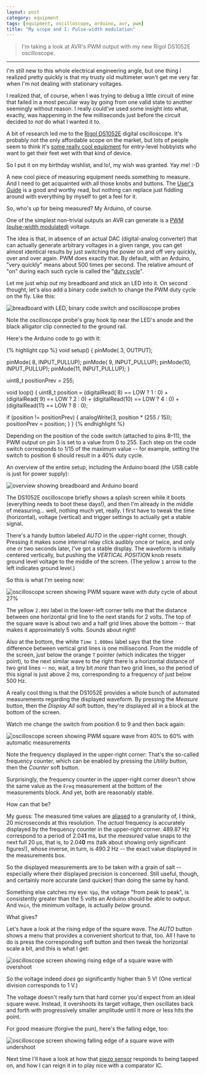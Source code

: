 ```yaml
---
layout: post
category: equipment
tags: [equipment, oscilloscope, arduino, avr, pwm]
title: "My scope and I: Pulse-width modulation"
---
```


> I'm taking a look at AVR's PWM output with my new Rigol DS1052E oscilloscope.

******

I'm still new to this whole electrical engineering angle,
but one thing I realized pretty quickly is that my trusty old multimeter won't get me very far when I'm not dealing with stationary voltages.

I realized that, of course, when I was trying to debug a little circuit of mine that failed in a most peculiar way by going from one valid state to another seemingly without reason.
I really could've used some insight into what, exactly, was happening in the few milliseconds just before the circuit decided to *not* do what I wanted it to.

A bit of research led me to the [Rigol DS1052E](http://www.rigolna.com/products/digital-oscilloscopes/ds1000e/ds1052e/) digital oscilloscope.
It's probably not the only affordable scope on the market,
but lots of people seem to think it's [some really cool equipment](http://www.youtube.com/watch?v=AUwbtG6z6pI#t=426)
for entry-level hobbyists who want to get their feet wet with that kind of device.

So I put it on my birthday wishlist, and lo!, my wish was granted. Yay me! :-D

A new cool piece of measuring equipment needs something to measure. And I need to get acquainted with all those knobs and buttons.
The [User's Guide](http://www.tequipment.net/pdf/Rigol/DS1000E_DS1000D_series_manual.pdf) is a good and worthy read,
but nothing can replace just fiddling around with everything by myself to get a feel for it.

So, who's up for being measured? My Arduino, of course.

One of the simplest non-trivial outputs an AVR can generate is a [PWM (pulse-width modulated)](http://en.wikipedia.org/wiki/Pulse-width_modulation) voltage.

The idea is that, in absence of an actual DAC (digital-analog converter) that can actually generate arbitrary voltages in a given range,
you can get almost identical results by just switching the power on and off very quickly, over and over again.
PWM does exactly that. By default, with an Arduino, "very quickly" means about 500 times per second.
The relative amount of "on" during each such cycle is called the "[duty cycle](http://en.wikipedia.org/wiki/Duty_cycle)".

Let me just whip out my breadboard and stick an LED into it.
On second thought, let's also add a binary code switch to change the PWM duty cycle on the fly.
Like this:

![breadboard with LED, binary code switch and oscilloscope probes](/assets/2013-11-10-rigol-ds1052e-oscilloscope-pwm/setup-detail-breadboard.jpg)

Note the oscilloscope probe's gray hook tip near the LED's anode and the black alligator clip connected to the ground rail.

Here's the Arduino code to go with it:

{% highlight cpp %}
void setup()
{
  pinMode( 3, OUTPUT);

  pinMode( 8, INPUT_PULLUP);
  pinMode( 9, INPUT_PULLUP);
  pinMode(10, INPUT_PULLUP);
  pinMode(11, INPUT_PULLUP);
}

uint8_t positionPrev = 255;

void loop()
{
  uint8_t position =
      (digitalRead( 8) == LOW ? 1 : 0)
    + (digitalRead( 9) == LOW ? 2 : 0)
    + (digitalRead(10) == LOW ? 4 : 0)
    + (digitalRead(11) == LOW ? 8 : 0);

  if (position != positionPrev) {
    analogWrite(3, position * (255 / 15));
    positionPrev = position;
  }
}
{% endhighlight %}

Depending on the position of the code switch (attached to pins&nbsp;8&ndash;11), the PWM output on pin&nbsp;3 is set to a value from 0 to 255.
Each step on the code switch corresponds to 1/15 of the maximum value --
for example, setting the switch to position&nbsp;6 should result in a 40% duty cycle.

An overview of the entire setup, including the Arduino board (the USB cable is just for power supply):

![overview showing breadboard and Arduino board](/assets/2013-11-10-rigol-ds1052e-oscilloscope-pwm/setup-complete.jpg)

The DS1052E oscilloscope briefly shows a splash screen while it boots (everything needs to boot these days!),
and then I'm already in the middle of measuring... well, nothing much yet, really.
I first have to tweak the time (horizontal), voltage (vertical) and trigger settings to actually get a stable signal.

There's a handy button labeled *AUTO* in the upper-right corner, though.
Pressing it makes some internal relay click audibly once or twice, and only one or two seconds later, I've got a stable display.
The waveform is initially centered vertically, but pushing the *VERTICAL POSITION* knob resets ground level voltage to the middle of the screen.
(The yellow `1` arrow to the left indicates ground level.)

So this is what I'm seeing now:

![oscilloscope screen showing PWM square wave with duty cycle of about 27%](/assets/2013-11-10-rigol-ds1052e-oscilloscope-pwm/scope-screen-basic.gif)

The yellow `2.00V` label in the lower-left corner tells me that the distance between one horizontal grid line to the next stands for 2&nbsp;volts.
The top of the square wave is about two and a half grid lines above the bottom -- that makes it approximately 5&nbsp;volts.
Sounds about right!

Also at the bottom, the white `Time 1.000ms` label says that the time difference between vertical grid lines is one millisecond.
From the middle of the screen, just below the orange `T` pointer (which indicates the trigger point),
to the next similar wave to the right there is a horizontal distance of two grid lines -- no, wait, a tiny bit *more* than two grid lines,
so the period of this signal is just above 2&nbsp;ms, corresponding to a frequency of just below 500&nbsp;Hz.

A really cool thing is that the DS1052E provides a whole bunch of automated measurements regarding the displayed waveform.
By pressing the *Measure* button, then the *Display All* soft button, they're displayed all in a block at the bottom of the screen.

Watch me change the switch from position&nbsp;6 to 9 and then back again:

![oscilloscope screen showing PWM square wave from 40% to 60% with automatic measurements](/assets/2013-11-10-rigol-ds1052e-oscilloscope-pwm/scope-screen-measure.gif)

Note the frequency displayed in the upper-right corner:
That's the so-called frequency counter, which can be enabled by pressing the *Utility* button, then the *Counter* soft button.

Surprisingly, the frequency counter in the upper-right corner doesn't show the same value
as the `Freq` measurement at the bottom of the measurements block.
And yet, both are reasonably stable.

How can that be?

My guess: The measured time values are [aliased](http://en.wikipedia.org/wiki/Aliasing) to a granularity of, I think, 20&nbsp;microseconds at this resolution.
The *actual* frequency is accurately displayed by the frequency counter in the upper-right corner.
489\.87&nbsp;Hz correspond to a period of 2.04**1**&nbsp;ms, but the *measured* value snaps to the next full 20&nbsp;&mu;s, that is, to 2.04**0**&nbsp;ms
(talk about showing only significant figures!),
whose inverse, in turn, is 490.2&nbsp;Hz -- the exact value displayed in the measurements box.

So the displayed measurements are to be taken with a grain of salt -- especially where their displayed precision is concerned.
Still useful, though, and certainly more accurate (and quicker) than doing the same by hand.

Something else catches my eye:
`Vpp`, the voltage "from peak to peak", is consistently greater than the 5&nbsp;volts an Arduino should be able to output.
And `Vmin`, the minimum voltage, is actually *below* ground.

What gives?

Let's have a look at the rising edge of the square wave.
The *AUTO* button shows a menu that provides a convenient shortcut to that, too.
All I have to do is press the corresponding soft button and then tweak the horizontal scale a bit, and this is what I get:

![oscilloscope screen showing rising edge of a square wave with overshoot](/assets/2013-11-10-rigol-ds1052e-oscilloscope-pwm/scope-screen-edge-rising.gif)

So the voltage indeed *does* go significantly higher than 5&nbsp;V! (One vertical division corresponds to 1&nbsp;V.)

The voltage doesn't really turn that hard corner you'd expect from an ideal square wave.
Instead, it overshoots its target voltage, then oscillates back and forth with progressively smaller amplitude until it more or less hits the point.

For good measure (forgive the pun), here's the falling edge, too:

![oscilloscope screen showing falling edge of a square wave with undershoot](/assets/2013-11-10-rigol-ds1052e-oscilloscope-pwm/scope-screen-edge-falling.gif)

Next time I'll have a look at how that [piezo sensor](/arduino/2013/10/28/attiny45-as-i2c-master-prelude/) responds to being tapped on,
and how I can reign it in to play nice with a comparator IC.
